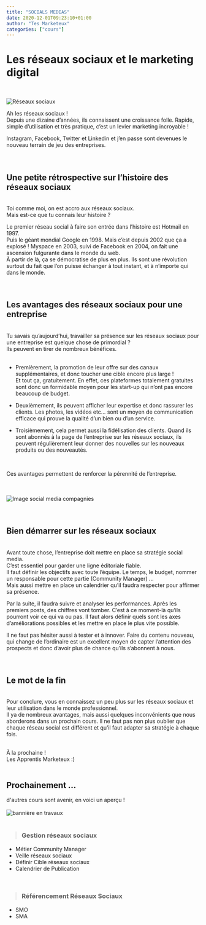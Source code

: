 ```yaml
---
title: "SOCIALS MEDIAS"
date: 2020-12-01T09:23:10+01:00
author: "Tes Marketeux"
categories: ["cours"]
---
```


# Les réseaux sociaux et le marketing digital
<br>

![Réseaux sociaux](https://www.tiz.fr/app/uploads/2019/08/reseaux-sociaux-tiz-2-scaled.jpeg)

Ah les réseaux sociaux \! <br>
Depuis une dizaine d’années, ils connaissent une croissance folle. Rapide, simple d’utilisation et très pratique, c’est un levier marketing incroyable \!

Instagram, Facebook, Twitter et Linkedin et j’en passe sont devenues le nouveau terrain de jeu des entreprises.
<br>
<br>
<br>

## Une petite rétrospective sur l’histoire des réseaux sociaux 
<br>
Toi comme moi, on est accro aux réseaux sociaux.<br>
Mais est-ce que tu connais leur histoire ?

Le premier réseau social à faire son entrée dans l’histoire est Hotmail en 1997. <br> Puis le géant mondial Google en 1998. Mais c’est depuis 2002 que ça a explosé \! Myspace en 2003, suivi de Facebook en 2004, on fait une ascension fulgurante dans le monde du web. <br> À partir de là, ça se démocratise de plus en plus. Ils sont une révolution surtout du fait que l’on puisse échanger à tout instant, et à n’importe qui dans le monde.
<br>
<br>
<br>

## Les avantages des réseaux sociaux pour une entreprise
<br>
Tu savais qu’aujourd’hui, travailler sa présence sur les réseaux sociaux pour une entreprise est quelque chose de primordial ? <br> Ils peuvent en tirer de nombreux bénéfices.
<br>
<br>

* Premièrement, la promotion de leur offre sur des canaux supplémentaires, et donc toucher une cible encore plus large \! <br>
Et tout ça, gratuitement. En effet, ces plateformes totalement gratuites sont donc un formidable moyen pour les start-up qui n’ont pas encore beaucoup de budget.

* Deuxièmement, ils peuvent afficher leur expertise et donc rassurer les clients. Les photos, les vidéos etc… sont un moyen de communication efficace qui prouve la qualité d’un bien ou d’un service. 

* Troisièmement, cela permet aussi la fidélisation des clients. Quand ils sont abonnés à la page de l’entreprise  sur les réseaux sociaux,  ils peuvent régulièrement leur donner des nouvelles sur les nouveaux produits ou des nouveautés.

<br>

Ces avantages permettent de renforcer la pérennité de l’entreprise.
<br>
<br>
<br>

<img class="fit-picture"
     src="https://images.pexels.com/photos/267350/pexels-photo-267350.jpeg?auto=compress&cs=tinysrgb&dpr=1&w=500"
     alt="Image social media compagnies"> 
<br>
<br>
<br>

## Bien démarrer sur les réseaux sociaux 
<br>
Avant toute chose, l’entreprise doit mettre en place sa stratégie social media. <br> C’est essentiel pour garder une ligne éditoriale fiable. <br>
Il faut définir les objectifs avec toute l’équipe.
 Le temps, le budget, nommer un responsable pour cette partie (Community Manager) … <br> Mais aussi mettre en place un calendrier qu’il faudra respecter pour affirmer sa présence.

Par la suite, il faudra suivre et analyser les performances. Après les premiers posts, des chiffres vont tomber. C’est à ce moment-là qu’ils pourront voir ce qui va ou pas. Il faut alors définir quels sont les axes d’améliorations possibles et les mettre en place le plus vite possible.

Il ne faut pas hésiter aussi à tester et à innover. Faire du contenu nouveau, qui change de l’ordinaire est un excellent moyen de capter l’attention des prospects et donc d’avoir plus de chance qu’ils s’abonnent à nous.
<br>
<br>
<br>

## Le mot de la fin 
<br>
Pour conclure, vous en connaissez un peu plus sur les réseaux sociaux et leur utilisation dans le monde professionnel.<br> 
Il ya de nombreux avantages, mais aussi quelques inconvénients que nous aborderons dans un prochain cours. Il ne faut pas non plus oublier que chaque réseau social est différent et qu’il faut adapter sa stratégie à chaque fois.
<br>
<br>

À la prochaine \! <br>
Les Apprentis Marketeux :)
<br>
<br>

## Prochainement ...
d'autres cours sont avenir, en voici un aperçu \!
<br>
<br>
<img class="fit-picture"
     src="https://images-wixmp-ed30a86b8c4ca887773594c2.wixmp.com/f/972c71c4-6202-4439-a29b-dc40399ebb59/d7fw7r4-82798bd1-6764-48dd-b4d8-3ac8593c3190.png?token=eyJ0eXAiOiJKV1QiLCJhbGciOiJIUzI1NiJ9.eyJzdWIiOiJ1cm46YXBwOiIsImlzcyI6InVybjphcHA6Iiwib2JqIjpbW3sicGF0aCI6IlwvZlwvOTcyYzcxYzQtNjIwMi00NDM5LWEyOWItZGM0MDM5OWViYjU5XC9kN2Z3N3I0LTgyNzk4YmQxLTY3NjQtNDhkZC1iNGQ4LTNhYzg1OTNjMzE5MC5wbmcifV1dLCJhdWQiOlsidXJuOnNlcnZpY2U6ZmlsZS5kb3dubG9hZCJdfQ.YG_YEwOWl4DvXVVcDJsWG80xTVIxyMh08und5DjUf2U"
     alt="bannière en travaux"> 
<br>
<br>
>### Gestion réseaux sociaux
* Métier Community Manager
* Veille réseaux sociaux
* Définir Cible réseaux sociaux
* Calendrier de Publication

<br>


>### Référencement Réseaux Sociaux
* SMO
* SMA

